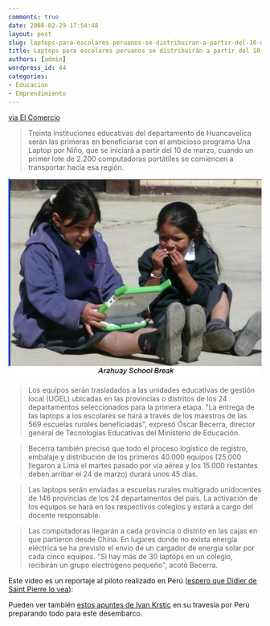 ```yaml
---
comments: true
date: 2008-02-29 17:54:48
layout: post
slug: laptops-para-escolares-peruanos-se-distribuiran-a-partir-del-10-de-marzo
title: Laptops para escolares peruanos se distribuirán a partir del 10 de marzo
authors: [admin]
wordpress_id: 44
categories:
- Educación
- Emprendimiento
---
```


[via El Comercio](http://www.elcomercio.com.pe/ediciononline/HTML/2008-02-29/laptops-escolares-peruanos-distribuiran-partir-10-marzo.html)

> Treinta instituciones educativas del departamento de Huancavelica serán las primeras en beneficiarse con el ambicioso programa Una Laptop por Niño, que se iniciará a partir del 10 de marzo, cuando un primer lote de 2.200 computadoras portátiles se comiencen a transportar hacia esa región.

![001_Arahuay.jpg](001_Arahuay.jpg)

> Los equipos serán trasladados a las unidades educativas de gestión local (UGEL) ubicadas en las provincias o distritos de los 24 departamentos seleccionados para la primera etapa. "La entrega de las laptops a los escolares se hará a través de los maestros de las 569 escuelas rurales beneficiadas", expresó Óscar Becerra, director general de Tecnologías Educativas del Ministerio de Educación.

> Becerra también precisó que todo el proceso logístico de registro, embalaje y distribución de los primeros 40.000 equipos (25.000 llegaron a Lima el martes pasado por vía aérea y los 15.000 restantes deben arribar el 24 de marzo) durará unos 45 días.

> Las laptops serán enviadas a escuelas rurales multigrado unidocentes de 146 provincias de los 24 departamentos del país. La activación de los equipos se hará en los respectivos colegios y estará a cargo del docente responsable.

> Las computadoras llegarán a cada provincia o distrito en las cajas en que partieron desde China. En lugares donde no exista energía eléctrica se ha previsto el envío de un cargador de energía solar por cada cinco equipos. "Si hay más de 30 laptops en un colegio, recibirán un grupo electrógeno pequeño", acotó Becerra.

Este video es un reportaje al piloto realizado en Perú ([espero que Didier de Saint Pierre lo vea](/2008/02/chile-pais-curioso-y-timido-d-te-quedas-.html)):

Pueden ver también [estos apuntes de Ivan Krstic](http://radian.org/notebook/occupational-hazards) en su travesía por Perú preparando todo para este desembarco.



